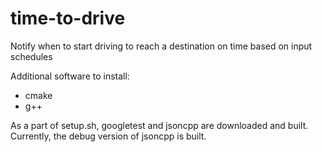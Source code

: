 # time-to-drive
Notify when to start driving to reach a destination on time based on input schedules

Additional software to install:
- cmake
- g++

As a part of setup.sh, googletest and jsoncpp are downloaded and built. Currently, the debug version of jsoncpp is built.
